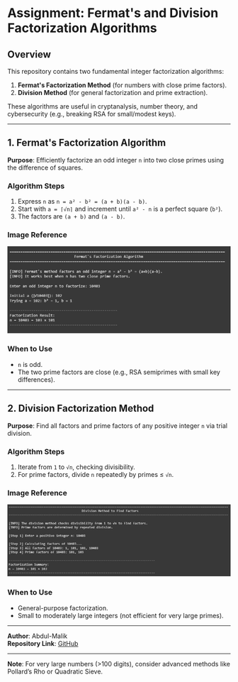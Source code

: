 # **Assignment: Fermat's and Division Factorization Algorithms**  

## **Overview**  
This repository contains two fundamental integer factorization algorithms:  
1. **Fermat's Factorization Method** (for numbers with close prime factors).  
2. **Division Method** (for general factorization and prime extraction).  

These algorithms are useful in cryptanalysis, number theory, and cybersecurity (e.g., breaking RSA for small/modest keys).  

---

## **1. Fermat's Factorization Algorithm**  
**Purpose**: Efficiently factorize an odd integer `n` into two close primes using the difference of squares.  

### **Algorithm Steps**  
1. Express `n` as `n = a² - b² = (a + b)(a - b)`.  
2. Start with `a = ⌈√n⌉` and increment until `a² - n` is a perfect square (`b²`).  
3. The factors are `(a + b)` and `(a - b)`.  

### **Image Reference**  
![Fermat's Algorithm](ferments_DOS.jpg.png)  

### **When to Use**  
- `n` is odd.  
- The two prime factors are close (e.g., RSA semiprimes with small key differences).  

---

## **2. Division Factorization Method**  
**Purpose**: Find all factors and prime factors of any positive integer `n` via trial division.  

### **Algorithm Steps**  
1. Iterate from `1` to `√n`, checking divisibility.  
2. For prime factors, divide `n` repeatedly by primes ≤ `√n`.  

### **Image Reference**  
![Division Algorithm](division_method.jpg.png)  

### **When to Use**  
- General-purpose factorization.  
- Small to moderately large integers (not efficient for very large primes).  

---

**Author**: Abdul-Malik  
**Repository Link**: [GitHub](https://github.com/Abdul-Malik_Crypt-Analysis)  

--- 

**Note**: For very large numbers (>100 digits), consider advanced methods like Pollard’s Rho or Quadratic Sieve.
